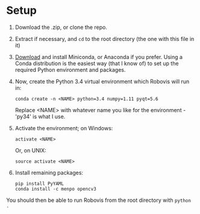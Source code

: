 # Setup
1. Download the .zip, or clone the repo.
2. Extract if necessary, and `cd` to the root directory (the one with this file in it)
2. [Download](https://conda.io/miniconda.html) and install Miniconda, or Anaconda if you prefer. Using a Conda distribution is the easiest way (that I know of) to set up the required Python environment and packages.
3. Now, create the Python 3.4 virtual environment which Robovis will run in:

    `conda create -n <NAME> python=3.4 numpy=1.11 pyqt=5.6`

    Replace \<NAME\> with whatever name you like for the environment - 'py34' is what I use.

4. Activate the environment; on Windows:

    `activate <NAME>`

    Or, on UNIX:

    `source activate <NAME>`

5. Install remaining packages:

    ```
    pip install PyYAML
    conda install -c menpo opencv3
    ```

You should then be able to run Robovis from the root directory with `python .`
